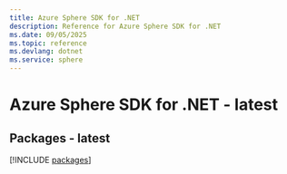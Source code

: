 ```yaml
---
title: Azure Sphere SDK for .NET
description: Reference for Azure Sphere SDK for .NET
ms.date: 09/05/2025
ms.topic: reference
ms.devlang: dotnet
ms.service: sphere
---
```

# Azure Sphere SDK for .NET - latest
## Packages - latest
[!INCLUDE [packages](sphere-index.md)]